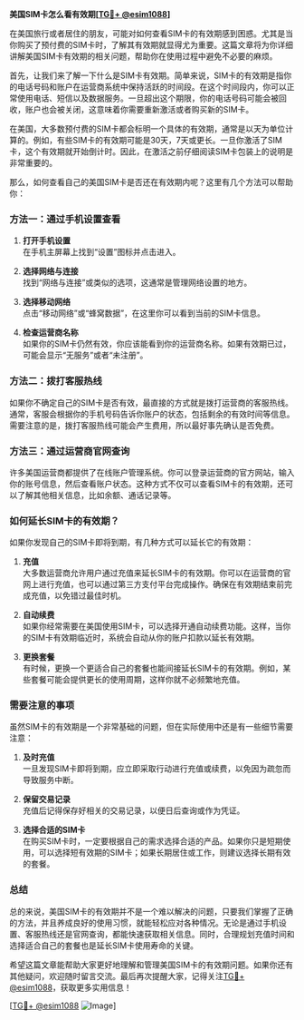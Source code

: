 **美国SIM卡怎么看有效期[[TG💪+ @esim1088](https://t.me/s/esim1088)]**

在美国旅行或者居住的朋友，可能对如何查看SIM卡的有效期感到困惑。尤其是当你购买了预付费的SIM卡时，了解其有效期就显得尤为重要。这篇文章将为你详细讲解美国SIM卡有效期的相关问题，帮助你在使用过程中避免不必要的麻烦。

首先，让我们来了解一下什么是SIM卡有效期。简单来说，SIM卡的有效期是指你的电话号码和账户在运营商系统中保持活跃的时间段。在这个时间段内，你可以正常使用电话、短信以及数据服务。一旦超出这个期限，你的电话号码可能会被回收，账户也会被关闭，这意味着你需要重新激活或者购买新的SIM卡。

在美国，大多数预付费的SIM卡都会标明一个具体的有效期，通常是以天为单位计算的。例如，有些SIM卡的有效期可能是30天，7天或更长。一旦你激活了SIM卡，这个有效期就开始倒计时。因此，在激活之前仔细阅读SIM卡包装上的说明是非常重要的。

那么，如何查看自己的美国SIM卡是否还在有效期内呢？这里有几个方法可以帮助你：

### 方法一：通过手机设置查看

1. **打开手机设置**  
   在手机主屏幕上找到“设置”图标并点击进入。
   
2. **选择网络与连接**  
   找到“网络与连接”或类似的选项，这通常是管理网络设置的地方。

3. **选择移动网络**  
   点击“移动网络”或“蜂窝数据”，在这里你可以看到当前的SIM卡信息。

4. **检查运营商名称**  
   如果你的SIM卡仍然有效，你应该能看到你的运营商名称。如果有效期已过，可能会显示“无服务”或者“未注册”。

### 方法二：拨打客服热线

如果你不确定自己的SIM卡是否有效，最直接的方式就是拨打运营商的客服热线。通常，客服会根据你的手机号码告诉你账户的状态，包括剩余的有效时间等信息。需要注意的是，拨打客服热线可能会产生费用，所以最好事先确认是否免费。

### 方法三：通过运营商官网查询

许多美国运营商都提供了在线账户管理系统。你可以登录运营商的官方网站，输入你的账号信息，然后查看账户状态。这种方式不仅可以查看SIM卡的有效期，还可以了解其他相关信息，比如余额、通话记录等。

### 如何延长SIM卡的有效期？

如果你发现自己的SIM卡即将到期，有几种方式可以延长它的有效期：

1. **充值**  
   大多数运营商允许用户通过充值来延长SIM卡的有效期。你可以在运营商的官网上进行充值，也可以通过第三方支付平台完成操作。确保在有效期结束前完成充值，以免错过最佳时机。

2. **自动续费**  
   如果你经常需要在美国使用SIM卡，可以选择开通自动续费功能。这样，当你的SIM卡有效期临近时，系统会自动从你的账户扣款以延长有效期。

3. **更换套餐**  
   有时候，更换一个更适合自己的套餐也能间接延长SIM卡的有效期。例如，某些套餐可能会提供更长的使用周期，这样你就不必频繁地充值。

### 需要注意的事项

虽然SIM卡的有效期是一个非常基础的问题，但在实际使用中还是有一些细节需要注意：

1. **及时充值**  
   一旦发现SIM卡即将到期，应立即采取行动进行充值或续费，以免因为疏忽而导致服务中断。

2. **保留交易记录**  
   充值后记得保存好相关的交易记录，以便日后查询或作为凭证。

3. **选择合适的SIM卡**  
   在购买SIM卡时，一定要根据自己的需求选择合适的产品。如果你只是短期使用，可以选择短有效期的SIM卡；如果长期居住或工作，则建议选择长期有效的套餐。

### 总结

总的来说，美国SIM卡的有效期并不是一个难以解决的问题，只要我们掌握了正确的方法，并且养成良好的使用习惯，就能轻松应对各种情况。无论是通过手机设置、客服热线还是官网查询，都能快速获取相关信息。同时，合理规划充值时间和选择适合自己的套餐也是延长SIM卡使用寿命的关键。

希望这篇文章能帮助大家更好地理解和管理美国SIM卡的有效期问题。如果你还有其他疑问，欢迎随时留言交流。最后再次提醒大家，记得关注[TG💪+ @esim1088](https://t.me/s/esim1088)，获取更多实用信息！

[[TG💪+ @esim1088](https://t.me/s/esim1088) ![Image](https://i.postimg.cc/4NQfJmqS/Snipaste-2025-05-13-00-14-12.png)]